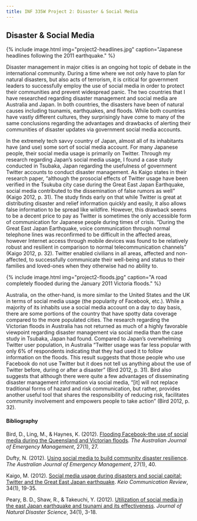 ```yaml
---
title: INF 335W Project 2: Disaster & Social Media
---
```

## Disaster & Social Media

{% include image.html
            img="project2-headlines.jpg"
            caption="Japanese headlines following the 2011 earthquake." %}

Disaster management in major cities is an ongoing hot topic of debate in the international community. During a time where we not only have to plan for natural disasters, but also acts of terrorism, it is critical for government leaders to successfully employ the use of social media in order to protect their communities and prevent widespread panic. The two countries that I have researched regarding disaster management and social media are Australia and Japan. In both countries, the disasters have been of natural causes including tsunamis, earthquakes, and floods. While both countries have vastly different cultures, they surprisingly have come to many of the same conclusions regarding the advantages and drawbacks of alerting their communities of disaster updates via government social media accounts.

In the extremely tech savvy country of Japan, almost all of its inhabitants have (and use) some sort of social media account. For many Japanese people, their social media usage is primarily on Twitter. Through my research regarding Japan’s social media usage, I found a case study conducted in Tsubaka, Japan regarding the usefulness of government Twitter accounts to conduct disaster management. As Kaigo states in their research paper, “although the prosocial effects of Twitter usage have been verified in the Tsukuba city case during the Great East Japan Earthquake, social media contributed to the dissemination of false rumors as well” (Kaigo 2012, p. 31). The study finds early on that while Twitter is great at distributing disaster and relief information quickly and easily, it also allows false information to be spread like wildfire. However, this drawback seems to be a decent price to pay as Twitter is sometimes the only accessible form of communication for Japanese people during times of crisis. “During the Great East Japan Earthquake, voice communication through normal telephone lines was reconfirmed to be difficult in the affected areas, however Internet access through mobile devices was found to be relatively robust and resilient in comparison to normal telecommunication channels” (Kaigo 2012, p. 32). Twitter enabled civilians in all areas, affected and non-affected, to successfully communicate their well-being and status to their families and loved-ones when they otherwise had no ability to.

{% include image.html
            img="project2-floods.jpg"
            caption="A road completely flooded during the January 2011 Victoria floods." %}

Australia, on the other-hand, is more similar to the United States and the UK in terms of social media usage (the popularity of Facebook, etc.). While a majority of its inhabits use a social media account on a day to day basis, there are some portions of the country that have spotty data coverage compared to the more populated cities. The research regarding the Victorian floods in Australia has not returned as much of a highly favorable viewpoint regarding disaster management via social media than the case study in Tsubaka, Japan had found. Compared to Japan’s overwhelming Twitter user population, in Australia “Twitter usage was far less popular with only 6% of respondents indicating that they had used it to follow information on the floods. This result suggests that those people who use Facebook do not use Twitter but it does not tell us anything about the use of Twitter before, during or after a disaster” (Bird 2012, p. 31). Bird also suggests that although there were quite a few advantages of disseminating disaster management information via social media, “[it] will not replace traditional forms of hazard and risk communication, but rather, provides another useful tool that shares the responsibility of reducing risk, facilitates community involvement and empowers people to take action” (Bird 2012, p. 32).

#### Bibliography

Bird, D., Ling, M., &amp; Haynes, K. (2012). <a href="https://www.researchgate.net/profile/Deanne_Bird/publication/263810598_Flooding_Facebook_-_the_use_of_social_media_during_the_Queensland_and_Victorian_floods/links/0deec53bf41e829333000000.pdf">Flooding Facebook-the use of social media during the Queensland and Victorian floods</a>. <em>The Australian Journal of Emergency Management</em>, 27(1), 27.

Dufty, N. (2012). <a href="https://www.researchgate.net/profile/Neil_Dufty/publication/279861590_Using_Social_Media_to_Build_Community_Disaster_Resilience/links/559cabd908ae7f3eb4d033dc.pdf">Using social media to build community disaster resilience</a>. <em>The Australian Journal of Emergency Management</em>, 27(1), 40.

Kaigo, M. (2012). <a href="http://www.mediacom.keio.ac.jp/publication/pdf2012/KCR34_02KAIGO.pdf">Social media usage during disasters and social capital: Twitter and the Great East Japan earthquake</a>. <em>Keio Communication Review</em>, 34(1), 19-35.

Peary, B. D., Shaw, R., &amp; Takeuchi, Y. (2012). <a href="https://www.jstage.jst.go.jp/article/jnds/34/1/34_3/_pdf">Utilization of social media in the east Japan earthquake and tsunami and its effectiveness</a>. <em>Journal of Natural Disaster Science</em>, 34(1), 3-18.
